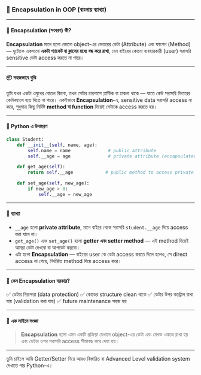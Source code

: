 ### 🧪 **Encapsulation in OOP (বাংলায় ব্যাখ্যা)**

---

#### 🔐 **Encapsulation (সংবরণ)** কী?

**Encapsulation** মানে হলো কোনো object-এর ভেতরের ডেটা (Attribute) এবং ফাংশন (Method) — দুটোকে একসাথে **একটা প্যাকেট বা ক্লাসের মধ্যে বন্ধ করে রাখা**, যেন বাইরের কোনো ব্যবহারকারী (user) সরাসরি sensitive ডেটা access করতে না পারে।

---

#### 📦 সহজভাবে বুঝি

তুমি যখন একটা ওষুধের বোতল কিনো, তখন সেটার চারপাশে প্লাস্টিক বা ঢাকনা থাকে — যাতে কেউ সরাসরি ভিতরের কেমিক্যালে হাত দিতে না পারে।
একইভাবে **Encapsulation**-এ, sensitive data সরাসরি access না করে, শুধুমাত্র কিছু নির্দিষ্ট **method বা function** দিয়েই সেটাকে access করতে হয়।

---

#### 🔧 Python এ উদাহরণ

```python
class Student:
    def __init__(self, name, age):
        self.name = name              # public attribute
        self.__age = age              # private attribute (encapsulated)

    def get_age(self):
        return self.__age            # public method to access private data

    def set_age(self, new_age):
        if new_age > 0:
            self.__age = new_age
```

---

#### 🧾 ব্যাখ্যা

* `__age` হলো **private attribute**, মানে বাইরে থেকে সরাসরি `student.__age` দিয়ে access করা যাবে না।
* `get_age()` এবং `set_age()` হলো **getter এবং setter method** — এই method দিয়েই আমরা ডেটা দেখবো বা আপডেট করবো।
* এটা হলো **Encapsulation** — বাইরের user কে ডেটা access করতে দিলে হলেও, সে direct access না পেয়ে, নির্ধারিত method দিয়ে access করে।

---

#### 🎯 কেন Encapsulation দরকার?

✅ ডেটার নিরাপত্তা (data protection)
✅ কোডের structure clean থাকে
✅ ডেটার উপর কন্ট্রোল রাখা যায় (validation করা যায়)
✅ future maintenance সহজ হয়

---

#### 🧠 এক লাইনে সংজ্ঞা

> **Encapsulation** হলো এমন একটি প্রক্রিয়া যেখানে object-এর ডেটা এবং মেথড একত্রে রাখা হয় এবং ডেটার ওপর সরাসরি access সীমাবদ্ধ করে দেয়া হয়।

---

তুমি চাইলে আমি Getter/Setter নিয়ে আরও বিস্তারিত বা Advanced Level validation system দেখাতে পার Python-এ।
